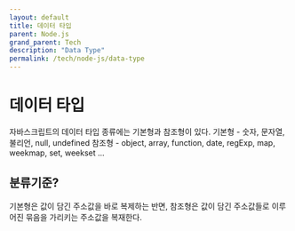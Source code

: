 ```yaml
---
layout: default
title: 데이터 타입
parent: Node.js
grand_parent: Tech
description: "Data Type"
permalink: /tech/node-js/data-type
---
```


# 데이터 타입
자바스크립트의 데이터 타입 종류에는 기본형과 참조형이 있다.
기본형 - 숫자, 문자열, 불리언, null, undefined
참조형 - object, array, function, date, regExp, map, weekmap, set, weekset ...

## 분류기준?
기본형은 값이 담긴 주소값을 바로 복제하는 반면, 참조형은 값이 담긴 주소값들로 이루어진 묶음을 가리키는 주소값을 복재한다. 

